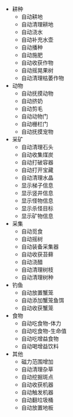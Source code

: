 - 耕种
  - 自动耕地
  - 自动清理耕地
  - 自动浇水
  - 自动补充水壶
  - 自动播种
  - 自动施肥
  - 自动收获作物
  - 自动摇晃果树
  - 自动清理枯萎作物
- 动物
  - 自动抚摸动物
  - 自动挤奶
  - 自动剪毛
  - 自动动物门
  - 自动栅栏门
  - 自动抚摸宠物
- 采矿
  - 自动清理石头
  - 自动收集煤炭
  - 自动打破容器
  - 自动打开宝藏
  - 自动清理水晶
  - 显示梯子信息
  - 显示竖井信息
  - 显示怪物信息
  - 显示杀怪目标
  - 显示矿物信息
- 采集
  - 自动觅食
  - 自动摇树
  - 自动装备采集器
  - 自动收获苔藓
  - 自动浇醋
  - 自动清理树枝
  - 自动清理树种
- 钓鱼
  - 自动放置蟹笼
  - 自动添加蟹笼鱼饵
  - 自动收获蟹笼
- 食物
  - 自动吃食物-体力
  - 自动吃食物-生命值
  - 自动吃增益食物
  - 自动喝增益饮料
- 其他
  - 磁力范围增加
  - 自动清理杂草
  - 自动挖掘斑点
  - 自动收获机器
  - 自动触发机器
  - 自动翻垃圾桶
  - 自动放置地板
